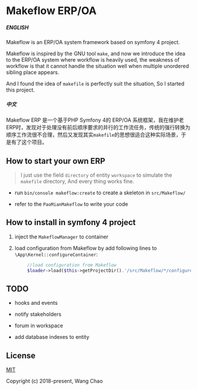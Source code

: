
# Makeflow ERP/OA

##### ENGLISH


Makeflow is an ERP/OA system framework based on symfony 4 project.

Makeflow is inspired by the GNU tool `make`, and now we introduce the idea to the ERP/OA system where workflow is heavily used, the weakness of workflow is that it cannot handle the situation well when multiple unordered sibling place appears.

And I found the idea of `makefile` is perfectly suit the situation, So I started this project.



##### 中文


Makeflow ERP 是一个基于PHP Symfony 4的 ERP/OA 系统框架，我在维护老ERP时，发现对于处理没有前后顺序要求的并行的工作流任务，传统的强行转换为顺序工作流很不合理，然后又发现其实`makefile`的思想很适合这种实际场景，于是有了这个项目。




## How to start your own ERP

>I just use the field `directory` of entity `workspace` to simulate the `makefile` directory, And every thing works fine.
 


- run `bin/console makeflow:create` to create a skeleton in `src/Makeflow/`

- refer to the `PaoMianMakeflow` to write your code


## How to install in symfony 4 project


1. inject the `MakeflowManager` to container

2. load configuration from Makeflow by add following lines to `\App\Kernel::configureContainer`:

```php
        //load configuration from Makeflow
        $loader->load($this->getProjectDir().'/src/Makeflow/*/configure.yaml', 'glob');
```



## TODO

- hooks and events

- notify stakeholders

- forum in workspace

- add database indexes to entity


## License

[MIT](http://opensource.org/licenses/MIT)

Copyright (c) 2018-present, Wang Chao


